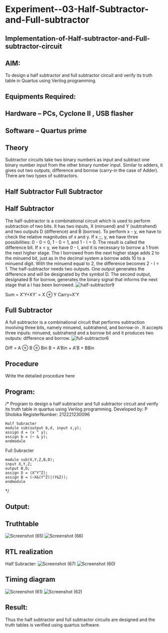 # Experiment--03-Half-Subtractor-and-Full-subtractor
## Implementation-of-Half-subtractor-and-Full-subtractor-circuit
## AIM:
To design a half subtractor and full subtractor circuit and verify its truth table in Quartus using Verilog programming.

## Equipments Required:
## Hardware – PCs, Cyclone II , USB flasher
## Software – Quartus prime
## Theory
Subtractor circuits take two binary numbers as input and subtract one binary number input from the other binary number input. Similar to adders, it gives out two outputs, difference and borrow (carry-in the case of Adder). There are two types of subtractors.

## Half Subtractor Full Subtractor
## Half Subtractor
The half-subtractor is a combinational circuit which is used to perform subtraction of two bits. It has two inputs, X (minuend) and Y (subtrahend) and two outputs D (difference) and B (borrow). To perform x - y, we have to check the relative magnitudes of x and y. If x ;;, y, we have three possibilities: 0 - 0 = 0, 1 - 0 = 1, and 1 - I = 0. The result is called the difference bit. If x < y, we have 0 - I, and it is necessary to borrow a 1 from the next higher stage. The I borrowed from the next higher stage adds 2 to the minuend bit, just as in the decimal system a borrow adds 10 to a minuend digit. With the minuend equal to 2, the difference becomes 2 - I = 1. The half-subtractor needs two outputs. One output generates the difference and will be designated by the symbol D. The second output, designated B for borrow, generates the binary signal that informs the next stage that a I has been borrowed.
![half-subtractor9](https://user-images.githubusercontent.com/36288975/166112538-58c3bc7c-ee5d-4e6a-ac8d-8e8328efe27a.png)


Sum = X'Y+XY' = X ⊕ Y
Carry=X'Y

## Full Subtractor
A full subtractor is a combinational circuit that performs subtraction involving three bits, namely minuend, subtrahend, and borrow-in . It accepts three inputs: minuend, subtrahend and a borrow bit and it produces two outputs: difference and borrow. 
![full-subtractor6](https://user-images.githubusercontent.com/36288975/166112541-24c68359-3de8-4674-ae22-8272ffc385ed.png)


Diff = A ⊕ B ⊕ Bin B = A'Bin + A'B + BBin

## Procedure



Write the detailed procedure here 


## Program:
/*
Program to design a half subtractor and full subtractor circuit and verify its truth table in quartus using Verilog programming.
Developed by: P Shobika
RegisterNumber: 212221230096

```
Half Subracter
module sub(output b,d, input x,y);
assign d = (x ^ y);
assign b = (~ & y);
endmodule
```
Full Subracter
```
module sub(X,Y,Z,B,D);
input X,Y,Z;
output B,D;
assign D = (X^Y^Z);
assign B = (~X&(Y^Z)|(Y&Z));
endmodule
```
*/

## Output:

## Truthtable
![Screenshot (65)](https://user-images.githubusercontent.com/94508142/192107136-533096af-dded-49cc-b71f-5294936292f3.png)
![Screenshot (66)](https://user-images.githubusercontent.com/94508142/192107167-886289ac-18ec-44a0-9913-b3727f4b0701.png)




##  RTL realization
Half Subracter:
![Screenshot (67)](https://user-images.githubusercontent.com/94508142/192107296-023863ad-f0ca-4f30-a1d8-1e4380dbeaed.png)
![Screenshot (60)](https://user-images.githubusercontent.com/94508142/192107353-2b7ab8c4-a090-4aec-839b-9426ae8fb3d6.png)



## Timing diagram 
![Screenshot (61)](https://user-images.githubusercontent.com/94508142/192107368-c14cd607-b3bb-4c89-9ec3-f15e0ebe7988.png)
![Screenshot (62)](https://user-images.githubusercontent.com/94508142/192107374-97c065d8-3b6b-49cd-b20d-fcd1fd7ba26a.png)


## Result:
Thus the half subtractor and full subtractor circuits are designed and the truth tables is verified using quartus software.
